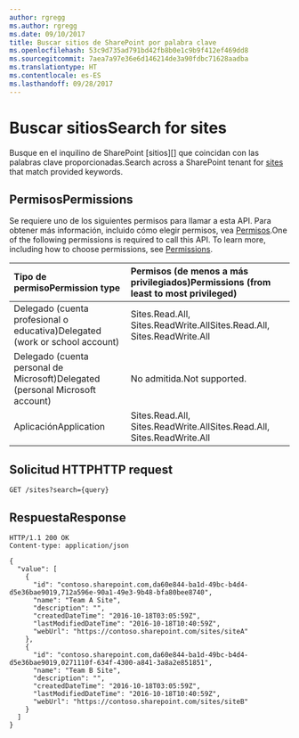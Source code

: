 ```yaml
---
author: rgregg
ms.author: rgregg
ms.date: 09/10/2017
title: Buscar sitios de SharePoint por palabra clave
ms.openlocfilehash: 53c9d735ad791bd42fb8b0e1c9b9f412ef469dd8
ms.sourcegitcommit: 7aea7a97e36e6d146214de3a90fdbc71628aadba
ms.translationtype: HT
ms.contentlocale: es-ES
ms.lasthandoff: 09/28/2017
---
```

# <a name="search-for-sites"></a><span data-ttu-id="2cba0-102">Buscar sitios</span><span class="sxs-lookup"><span data-stu-id="2cba0-102">Search for sites</span></span>

<span data-ttu-id="2cba0-103">Busque en el inquilino de SharePoint [sitios][] que coincidan con las palabras clave proporcionadas.</span><span class="sxs-lookup"><span data-stu-id="2cba0-103">Search across a SharePoint tenant for [sites][] that match provided keywords.</span></span>

[sites]: ../resources/site.md

## <a name="permissions"></a><span data-ttu-id="2cba0-105">Permisos</span><span class="sxs-lookup"><span data-stu-id="2cba0-105">Permissions</span></span>

<span data-ttu-id="2cba0-p101">Se requiere uno de los siguientes permisos para llamar a esta API. Para obtener más información, incluido cómo elegir permisos, vea [Permisos](../../../concepts/permissions_reference.md).</span><span class="sxs-lookup"><span data-stu-id="2cba0-p101">One of the following permissions is required to call this API. To learn more, including how to choose permissions, see [Permissions](../../../concepts/permissions_reference.md).</span></span>

|<span data-ttu-id="2cba0-108">Tipo de permiso</span><span class="sxs-lookup"><span data-stu-id="2cba0-108">Permission type</span></span>                        | <span data-ttu-id="2cba0-109">Permisos (de menos a más privilegiados)</span><span class="sxs-lookup"><span data-stu-id="2cba0-109">Permissions (from least to most privileged)</span></span>
|:--------------------------------------|:-------------------------------------
|<span data-ttu-id="2cba0-110">Delegado (cuenta profesional o educativa)</span><span class="sxs-lookup"><span data-stu-id="2cba0-110">Delegated (work or school account)</span></span>     | <span data-ttu-id="2cba0-111">Sites.Read.All, Sites.ReadWrite.All</span><span class="sxs-lookup"><span data-stu-id="2cba0-111">Sites.Read.All, Sites.ReadWrite.All</span></span>
|<span data-ttu-id="2cba0-112">Delegado (cuenta personal de Microsoft)</span><span class="sxs-lookup"><span data-stu-id="2cba0-112">Delegated (personal Microsoft account)</span></span> | <span data-ttu-id="2cba0-113">No admitida.</span><span class="sxs-lookup"><span data-stu-id="2cba0-113">Not supported.</span></span>
|<span data-ttu-id="2cba0-114">Aplicación</span><span class="sxs-lookup"><span data-stu-id="2cba0-114">Application</span></span>                            | <span data-ttu-id="2cba0-115">Sites.Read.All, Sites.ReadWrite.All</span><span class="sxs-lookup"><span data-stu-id="2cba0-115">Sites.Read.All, Sites.ReadWrite.All</span></span>

## <a name="http-request"></a><span data-ttu-id="2cba0-116">Solicitud HTTP</span><span class="sxs-lookup"><span data-stu-id="2cba0-116">HTTP request</span></span>

<!-- { "blockType": "request", "name": "search-sites", "scopes": "service.sharepoint sites.readwrite.all" } -->

```http
GET /sites?search={query}
```

## <a name="response"></a><span data-ttu-id="2cba0-117">Respuesta</span><span class="sxs-lookup"><span data-stu-id="2cba0-117">Response</span></span>

<!-- { "blockType": "response", "@type": "Collection(microsoft.graph.site)", "truncated": true } -->

```http
HTTP/1.1 200 OK
Content-type: application/json

{
  "value": [
    {
      "id": "contoso.sharepoint.com,da60e844-ba1d-49bc-b4d4-d5e36bae9019,712a596e-90a1-49e3-9b48-bfa80bee8740",
      "name": "Team A Site",
      "description": "",
      "createdDateTime": "2016-10-18T03:05:59Z",
      "lastModifiedDateTime": "2016-10-18T10:40:59Z",
      "webUrl": "https://contoso.sharepoint.com/sites/siteA"
    },
    {
      "id": "contoso.sharepoint.com,da60e844-ba1d-49bc-b4d4-d5e36bae9019,0271110f-634f-4300-a841-3a8a2e851851",
      "name": "Team B Site",
      "description": "",
      "createdDateTime": "2016-10-18T03:05:59Z",
      "lastModifiedDateTime": "2016-10-18T10:40:59Z",
      "webUrl": "https://contoso.sharepoint.com/sites/siteB"
    }
  ]
}
```

<!-- {
  "type": "#page.annotation",
  "description": "",
  "keywords": "",
  "section": "documentation",
  "tocPath": "Sites/Search"
} -->
